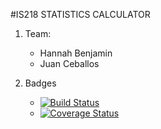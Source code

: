 #IS218 STATISTICS CALCULATOR

1. Team:
    * Hannah Benjamin
    * Juan Ceballos
   
2. Badges
   * [![Build Status](https://travis-ci.com/hannahbee123/is218_statcalc.svg?branch=master)](https://travis-ci.com/hannahbee123/is218_statcalc)
   * [![Coverage Status](https://coveralls.io/repos/github/hannahbee123/is218_statcalc/badge.svg?branch=master)](https://coveralls.io/github/hannahbee123/is218_statcalc?branch=master)
   